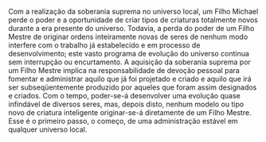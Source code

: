 ﻿Com a realização da soberania suprema no universo local, um Filho Michael perde o poder e a oportunidade de criar tipos de criaturas totalmente novos durante a era presente do universo. Todavia, a perda do poder de um Filho Mestre de originar ordens inteiramente novas de seres de nenhum modo interfere com o trabalho já estabelecido e em processo de desenvolvimento; este vasto programa de evolução do universo continua sem interrupção ou encurtamento. A aquisição da soberania suprema por um Filho Mestre implica na responsabilidade de devoção pessoal para fomentar e administrar aquilo que já foi projetado e criado e aquilo que irá ser subseqüentemente produzido por aqueles que foram assim designados e criados. Com o tempo, poder-se-á desenvolver uma evolução quase infindável de diversos seres, mas, depois disto, nenhum modelo ou tipo novo de criatura inteligente originar-se-á diretamente de um Filho Mestre. Esse é o primeiro passo, o começo, de uma administração estável em qualquer universo local.